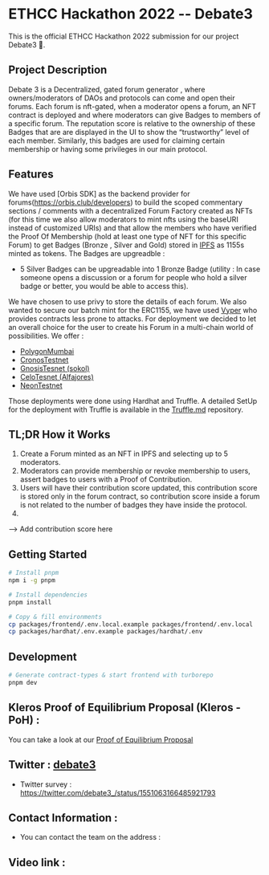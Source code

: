 
# ETHCC Hackathon 2022 -- Debate3

This is the official ETHCC Hackathon 2022 submission for our project Debate3 🌈. 

## Project Description 

Debate 3 is a Decentralized, gated forum generator , where owners/moderators of DAOs and protocols can come and open their forums. Each forum is nft-gated, when a moderator opens a forum, an NFT contract is deployed and where moderators can give Badges to members of a specific forum. The reputation score is relative to the ownership of these Badges that are are displayed in the UI to show the “trustworthy” level of each member. 
Similarly, this badges are used for claiming certain membership or having some privileges in our main protocol.


## Features 

We have used [Orbis SDK] as the backend provider for forums(https://orbis.club/developers) to build the scoped commentary sections / comments with a decentralized Forum Factory created as NFTs (for this time we also allow moderators to mint nfts using the baseURI instead of customized URIs) and that allow the members who have verified the Proof Of Membership (hold at least one type of NFT for this specific Forum) to get Badges (Bronze , Silver and Gold) stored in [IPFS](https://ipfs.io/) as 1155s minted as tokens. The Badges are upgreadble : 

- 5 Silver Badges can be upgreadable into 1 Bronze Badge (utility : In case someone opens a discussion or a forum for people who hold a silver badge or better, you would be able to access this). 

We have chosen to use privy to store the details of each forum. We also wanted to secure our batch mint for the ERC1155, we have used [Vyper](https://vyper.readthedocs.io/en/stable/) who provides contracts less prone to attacks. For deployment we decided to let an overall choice for the user to create his Forum in a multi-chain world of possibilities. We offer : 
- [PolygonMumbai](https://mumbai.polygonscan.com/) 
- [CronosTestnet](https://cronos.org/docs/getting-started/cronos-testnet.html) 
- [GnosisTesnet (sokol)](https://blockscout.com/xdai/testnet) 
- [CeloTesnet (Alfajores)](https://alfajores-blockscout.celo-testnet.org/) 
- [NeonTestnet](https://neon-labs.org/)

Those deployments were done using Hardhat and Truffle. A detailed SetUp for the deployment with Truffle is available in the [Truffle.md](https://github.com/wottpal/debate3/blob/main/package-vyper/Truffle.md) repository. 

## TL;DR How it Works

1. Create a Forum minted as an NFT in IPFS and selecting up to 5 moderators. 
2. Moderators can provide membership or revoke membership to users, assert badges to users with a Proof of Contribution. 
3. Users will have their contribution score updated, this contribution score is stored only in the forum contract, so contribution score inside a forum is not related to the number of badges they have inside the protocol. 
4. 

--> Add contribution score here 





## Getting Started

```bash
# Install pnpm
npm i -g pnpm

# Install dependencies
pnpm install

# Copy & fill environments
cp packages/frontend/.env.local.example packages/frontend/.env.local
cp packages/hardhat/.env.example packages/hardhat/.env
```


## Development

```bash
# Generate contract-types & start frontend with turborepo
pnpm dev
```


## Kleros Proof of Equilibrium Proposal  (Kleros - PoH) : 

You can take a look at our [Proof of Equilibrium Proposal](https://skynetfree.net/HAFNnp5eudA2V_1Q1F_auQLgglw-ZoLBwM5Db0v-XO38IA)


## Twitter :  [debate3](https://twitter.com/debate3_) 

- Twitter survey : https://twitter.com/debate3_/status/1551063166485921793


## Contact Information :

- You can contact the team on the address : 

## Video link :








